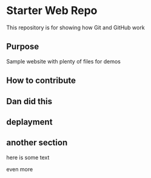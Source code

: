 # Starter Web Repo

This repository is for showing how Git and GitHub work

## Purpose

Sample website with plenty of files for demos

## How to contribute

## Dan did this

## deplayment

## another section

here is some text

even more

